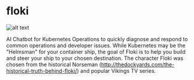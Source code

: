 # floki 
![alt text](Floki-Project-Logo.jpeg "Floki Bot")

AI Chatbot for Kubernetes Operations to quickly diagnose and respond to common operations and developer issues.  While Kubernetes may be the "Helmsman" for your container ship, the goal of Floki is to help you build and steer your ship to your chosen destination.  The character Floki was chosen from the historical Norseman (http://thedockyards.com/the-historical-truth-behind-floki/) and popular Vikings TV series. 
